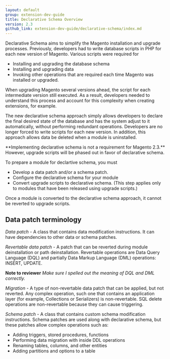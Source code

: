 ```yaml
---
layout: default
group: extension-dev-guide
title: Declarative Schema Overview
version: 2.3
github_link: extension-dev-guide/declarative-schema/index.md
---
```


Declarative Schema aims to simplify the Magento installation and upgrade processes. Previously, developers had to write database scripts in PHP for each new version of Magento. Various scripts were required for

* Installing and upgrading the database schema
* Installing and upgrading data
* Invoking other operations that are required each time Magento was installed or upgraded.

When upgrading Magento several versions ahead, the script for each intermediate version still executed. As a result, developers needed to understand this process and account for this complexity when creating extensions, for example.

The new declarative schema approach simply allows developers to declare the final desired state of the database and has the system adjust to it automatically, without performing redundant operations. Developers are no longer forced to write scripts for each new version. In addition, this approach allows data be deleted when a module is uninstalled.


<div class="bs-callout bs-callout-info" id="info" markdown="1">
**Implementing declarative schema is not a requirement for Magento 2.3.** However, upgrade scripts will be phased out in favor of declarative schema.
</div>

To prepare a module for declartive schema, you must

* Develop a data patch and/or a schema patch.
* Configure the declarative schema for your module
* Convert upgrade scripts to declarative schema. (This step applies only to modules that have been released using upgrade scripts.)

Once a module is converted to the declarative schema approach, it cannot be reverted to upgrade scripts.

## Data patch terminology

*Data patch* - A class that contains data modification instructions. It can have dependencies to other data or schema patches.

*Revertable data patch* - A patch that can be reverted during module deinstallation or path deinstallation. Revertable operations are Data Query Language (DQL) and partially Data Markup Language (DML) operations: INSERT, UPDATE.

**Note to reviewer** _Make sure I spelled out the meaning of DQL and DML correctly._

*Migration* - A type of non-revertable data patch that can be applied, but not reverted. Any complex operation, such one that contains an application layer (for example, Collections or Serializers) is non-revertable. SQL delete operations are non-revertable because they can cause triggering.

*Schema patch* - A class that contains custom schema modification instructions. Schema patches are used along with declarative schema, but these patches allow complex operations such as:

* Adding triggers, stored procedures, functions
* Performing data migration with inside DDL operations
* Renaming tables, columns, and other entities
* Adding partitions and options to a table
